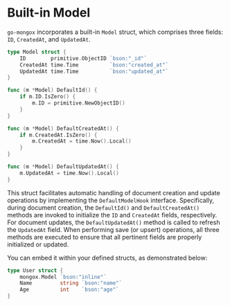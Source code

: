 # Built-in Model
`go-mongox` incorporates a built-in `Model` struct, which comprises three fields: `ID`, `CreatedAt`, and `UpdatedAt`.
```go
type Model struct {
	ID        primitive.ObjectID `bson:"_id"`
	CreatedAt time.Time          `bson:"created_at"`
	UpdatedAt time.Time          `bson:"updated_at"`
}

func (m *Model) DefaultId() {
	if m.ID.IsZero() {
		m.ID = primitive.NewObjectID()
	}
}

func (m *Model) DefaultCreatedAt() {
	if m.CreatedAt.IsZero() {
		m.CreatedAt = time.Now().Local()
	}
}

func (m *Model) DefaultUpdatedAt() {
	m.UpdatedAt = time.Now().Local()
}
```

This struct facilitates automatic handling of document creation and update operations by implementing the `DefaultModelHook` interface. Specifically, during document creation, the `DefaultId()` and `DefaultCreatedAt()` methods are invoked to initialize the `ID` and `CreatedAt` fields, respectively. For document updates, the `DefaultUpdatedAt()` method is called to refresh the `UpdatedAt` field. When performing save (or upsert) operations, all three methods are executed to ensure that all pertinent fields are properly initialized or updated.

You can embed it within your defined structs, as demonstrated below:
```go
type User struct {
	mongox.Model `bson:"inline"`
	Name         string `bson:"name"`
	Age          int    `bson:"age"`
}
```